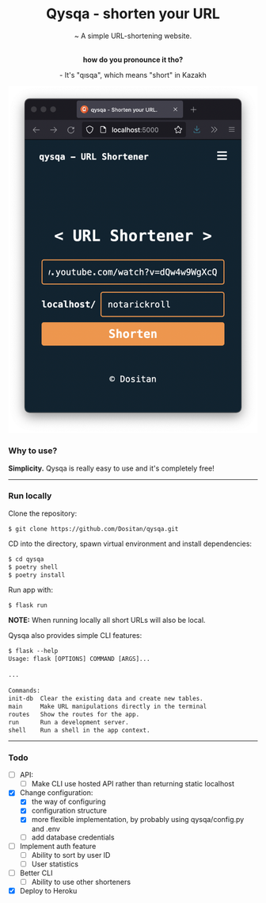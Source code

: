 <div align="center">
    <h1>Qysqa - shorten your URL</h1>
    <p>~ A simple URL-shortening website.</p>
	<br/>
	<strong>how do you pronounce it tho?</strong>
	<p>- It's "qısqa", which means "short" in Kazakh</p>
</div>

![Site demo](qysqa/static/demo.png)

### Why to use?
**Simplicity.** Qysqa is really easy to use and it's completely free!

---

### Run locally

Clone the repository:

	$ git clone https://github.com/Dositan/qysqa.git

CD into the directory, spawn virtual environment and install dependencies:

	$ cd qysqa
	$ poetry shell
	$ poetry install

Run app with:

	$ flask run

**NOTE:** When running locally all short URLs will also be local.

Qysqa also provides simple CLI features:

	$ flask --help
	Usage: flask [OPTIONS] COMMAND [ARGS]...

	...

	Commands:
	init-db  Clear the existing data and create new tables.
	main     Make URL manipulations directly in the terminal
	routes   Show the routes for the app.
	run      Run a development server.
	shell    Run a shell in the app context.

---

### Todo

- [ ] API:
	- [ ] Make CLI use hosted API rather than returning static localhost

- [x] Change configuration:
	- [x] the way of configuring
	- [x] configuration structure
	- [x] more flexible implementation, by probably using qysqa/config.py and .env
	- [ ] add database credentials

- [ ] Implement auth feature
	- [ ] Ability to sort by user ID
	- [ ] User statistics

- [ ] Better CLI
	- [ ] Ability to use other shorteners

- [x] Deploy to Heroku
